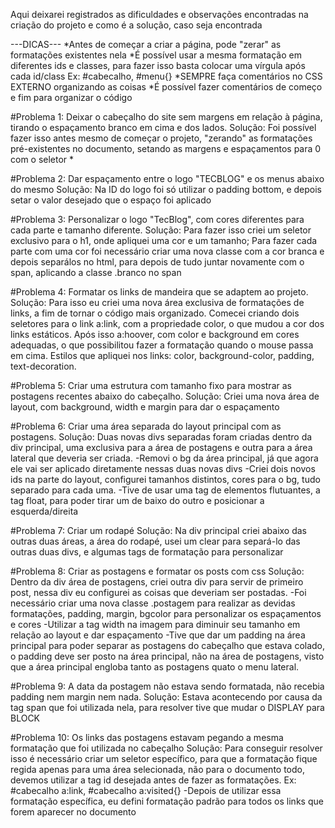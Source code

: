 Aqui deixarei registrados as dificuldades e observações encontradas na criação do projeto e como é a solução, caso seja encontrada

---DICAS---
*Antes de começar a criar a página, pode "zerar" as formatações existentes nela
*É possível usar a mesma formatação em diferentes ids e classes, para fazer isso basta colocar uma vírgula após cada id/class Ex: #cabecalho, #menu{}
*SEMPRE faça comentários no CSS EXTERNO organizando as coisas
*É possível fazer comentários de começo e fim para organizar o código

#Problema 1: Deixar o cabeçalho do site sem margens em relação à página, tirando o espaçamento branco em cima e dos lados.
Solução: Foi possível fazer isso antes mesmo de começar o projeto, "zerando" as formatações pré-existentes no documento, setando as margens e espaçamentos para 0 com o seletor *

#Problema 2: Dar espaçamento entre o logo "TECBLOG" e os menus abaixo do mesmo
Solução: Na ID do logo foi só utilizar o padding bottom, e depois setar o valor desejado que o espaço foi aplicado

#Problema 3: Personalizar o logo "TecBlog", com cores diferentes para cada parte e tamanho diferente.
Solução: Para fazer isso criei um seletor exclusivo para o h1, onde apliquei uma cor e um tamanho; Para fazer cada parte com uma cor foi necessário criar uma nova classe com a cor branca e depois separálos no html, para depois de tudo juntar novamente com o span, aplicando a classe .branco no span

#Problema 4: Formatar os links de mandeira que se adaptem ao projeto.
Solução: Para isso eu criei uma nova área exclusiva de formatações de links, a fim de tornar o código mais organizado. Comecei criando dois seletores para o link a:link, com a propriedade color, o que mudou a cor dos links estáticos. Após isso a:hoover, com color e background em cores adequadas, o que possibilitou fazer a formatação quando o mouse passa em cima.
Estilos que apliquei nos links: color, background-color, padding, text-decoration.

#Problema 5: Criar uma estrutura com tamanho fixo para mostrar as postagens recentes abaixo do cabeçalho.
Solução: Criei uma nova área de layout, com background, width e margin para dar o espaçamento

#Problema 6: Criar uma área separada do layout principal com as postagens.
Solução: Duas novas divs separadas foram criadas dentro da div principal, uma exclusiva para a área de postagens e outra para a área lateral que deveria ser criada.
-Removi o bg da área principal, já que agora ele vai ser aplicado diretamente nessas duas novas divs
-Criei dois novos ids na parte do layout, configurei tamanhos distintos, cores para o bg, tudo separado para cada uma.
-Tive de usar uma tag de elementos flutuantes, a tag float, para poder tirar um de baixo do outro e posicionar a esquerda/direita

#Problema 7: Criar um rodapé
Solução: Na div principal criei abaixo das outras duas áreas, a área do rodapé, usei um clear para separá-lo das outras duas divs, e algumas tags de formatação para personalizar

#Problema 8: Criar as postagens e formatar os posts com css
Solução: Dentro da div área de postagens, criei outra div para servir de primeiro post, nessa div eu configurei as coisas que deveriam ser postadas.
-Foi necessário criar uma nova classe .postagem para realizar as devidas formatações, padding, margin, bgcolor para personalizar os espaçamentos e cores
-Utilizar a tag width na imagem para diminuir seu tamanho em relação ao layout e dar espaçamento
-Tive que dar um padding na área principal para poder separar as postagens do cabeçalho que estava colado, o padding deve ser posto na área principal, não na área de postagens, visto que a área principal engloba tanto as postagens quato o menu lateral.

#Problema 9: A data da postagem não estava sendo formatada, não recebia padding nem margin nem nada.
Solução: Estava acontecendo por causa da tag span que foi utilizada nela, para resolver tive que mudar o DISPLAY para BLOCK

#Problema 10: Os links das postagens estavam pegando a mesma formatação que foi utilizada no cabeçalho
Solução: Para conseguir resolver isso é necessário criar um seletor específico, para que a formatação fique regida apenas para uma área selecionada, não para o documento todo, devemos utilizar a tag id desejada antes de fazer as formatações. 
Ex: #cabecalho a:link, #cabecalho a:visited{}
-Depois de utilizar essa formatação específica, eu defini formatação padrão para todos os links que forem aparecer no documento